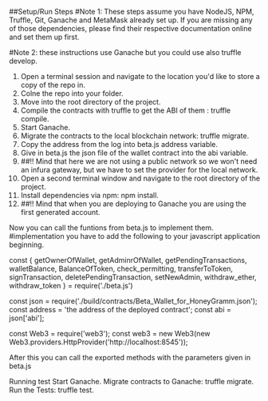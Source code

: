 ##Setup/Run Steps
#Note 1: These steps assume you have NodeJS, NPM, Truffle, Git, Ganache and MetaMask already set up. If you are missing any of those dependencies, please find their respective documentation online and set them up first.

#Note 2: these instructions use Ganache but you could use also truffle develop.

1. Open a terminal session and navigate to the location you'd like to store a copy of the repo in.
2. Colne the repo into your folder.
3. Move into the root directory of the project.
4. Compile the contracts with truffle to get the ABI of them : truffle compile.
5. Start Ganache.
6. Migrate the contracts to the local blockchain network: truffle migrate.
7. Copy the address from the log into beta.js address variable.
8. Give in beta.js the json file of the wallet contract into the abi variable.
9. ##!! Mind that here we are not using a public network so we won't need an infura gateway, but we have to set the provider for the local network.
10. Open a second terminal window and navigate to the root directory of the project.
11. Install dependencies via npm: npm install.
12. ##!! Mind that when you are deploying to Ganache you are using the first generated account.
 
 Now you can call the funtions from beta.js to implement them.
#implementation you have to add the following to your javascript application beginning.

const {
    getOwnerOfWallet,
    getAdminrOfWallet,
    getPendingTransactions,
    walletBalance,
    BalanceOfToken,
    check_permitting,
    transferToToken,
    signTransaction,
    deletePendingTransaction,
    setNewAdmin,
    withdraw_ether,
    withdraw_token 
  } = require('./beta.js')

const json = require('./build/contracts/Beta_Wallet_for_HoneyGramm.json');
const address = 'the address of the deployed contract';
const abi = json['abi'];

const Web3 = require('web3');
const web3 = new Web3(new Web3.providers.HttpProvider('http://localhost:8545'));

After this you can call the exported methods with the parameters given in beta.js

Running test
Start Ganache.
Migrate contracts to Ganache: truffle migrate.
Run the Tests: truffle test.
